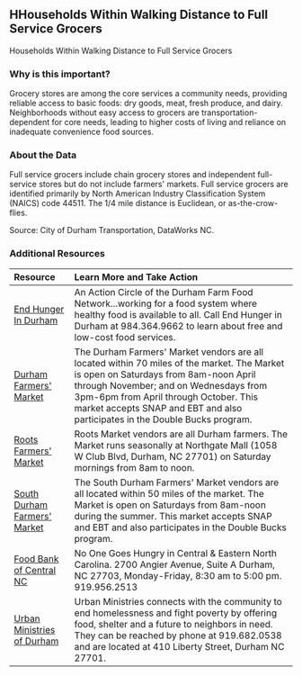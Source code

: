 ## HHouseholds Within Walking Distance to Full Service Grocers
Households Within Walking Distance to Full Service Grocers

### Why is this important?
Grocery stores are among the core services a community needs, providing reliable access to basic foods: dry goods, meat, fresh produce, and dairy. Neighborhoods without easy access to grocers are transportation-dependent for core needs, leading to higher costs of living and reliance on inadequate convenience food sources.

### About the Data
Full service grocers include chain grocery stores and independent full-service stores but do not include farmers' markets. Full service grocers are identified primarily by North American Industry Classification System (NAICS) code 44511. The 1/4 mile distance is Euclidean, or as-the-crow-flies.

Source: City of Durham Transportation, DataWorks NC.

### Additional Resources

|Resource | Learn More and Take Action | 
|:--- | :--- |
|[End Hunger In Durham](https://www.endhungerdurham.org/) | An Action Circle of the Durham Farm Food Network...working for a food system where healthy food is available to all. Call End Hunger in Durham at 984.364.9662 to learn about free and low-cost food services. 
|[Durham Farmers' Market](http://www.durhamfarmersmarket.com/) | The Durham Farmers' Market vendors are all located within 70 miles of the market. The Market is open on Saturdays from 8am-noon April through November; and on Wednesdays from 3pm-6pm from April through October. This market accepts SNAP and EBT and also participates in the Double Bucks program.
|[Roots Farmers' Market](https://durhamrootsfarmersmarket.wordpress.com/) | Roots Market vendors are all Durham farmers. The Market runs seasonally at Northgate Mall (1058 W Club Blvd, Durham, NC 27701) on Saturday mornings from 8am to noon. 
|[South Durham Farmers' Market](http://www.southdurhamfarmersmarket.org/) | The South Durham Farmers' Market vendors are all located within 50 miles of the market. The Market is open on Saturdays from 8am-noon during the summer. This market accepts SNAP and EBT and also participates in the Double Bucks program.
|[Food Bank of Central NC](http://www.foodbankcenc.org/site/PageServer?pagename=branch_durham) | No One Goes Hungry in Central & Eastern North Carolina. 2700 Angier Avenue, Suite A Durham, NC 27703, Monday-Friday, 8:30 am to 5:00 pm. 919.956.2513
|[Urban Ministries of Durham](http://www.umdurham.org/) | Urban Ministries connects with the community to end homelessness and fight poverty by offering food, shelter and a future to neighbors in need. They can be reached by phone at 919.682.0538 and are located at 410 Liberty Street, Durham NC 27701.